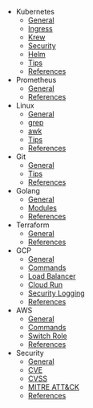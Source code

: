 - Kubernetes
  - [General](k8s/general.md)
  - [Ingress](k8s/ingress.md)
  - [Krew](k8s/krew.md)
  - [Security](k8s/security.md)
  - [Helm](k8s/helm.md)
  - [Tips](k8s/tips.md)
  - [References](k8s/references.md)
- Prometheus
  - [General](prometheus/general.md)
  - [References](prometheus/references.md)
- Linux
  - [General](linux/general.md)
  - [grep](linux/grep.md)
  - [awk](linux/awk.md)
  - [Tips](linux/tips.md)
  - [References](linux/references.md)
- Git
  - [General](git/general.md)
  - [Tips](git/tips.md)
  - [References](git/references.md)
- Golang
  - [General](golang/general.md)
  - [Modules](golang/modules.md)
  - [References](golang/references.md)
- Terraform
  - [General](terraform/general.md)
  - [References](terraform/references.md)
- GCP
  - [General](gcp/general.md)
  - [Commands](gcp/command.md)
  - [Load Balancer](gcp/lb.md)
  - [Cloud Run](gcp/cloudrun.md)
  - [Security Logging](gcp/security_logging.md)
  - [References](gcp/references.md)
- AWS
  - [General](aws/general.md)
  - [Commands](aws/command.md)
  - [Switch Role](aws/switch-role.md)
  - [References](aws/references.md)
- Security
  - [General](security/general.md)
  - [CVE](security/cve.md)
  - [CVSS](security/cvss.md)
  - [MITRE ATT&CK](security/mitre-attck.md)
  - [References](security/references.md)
